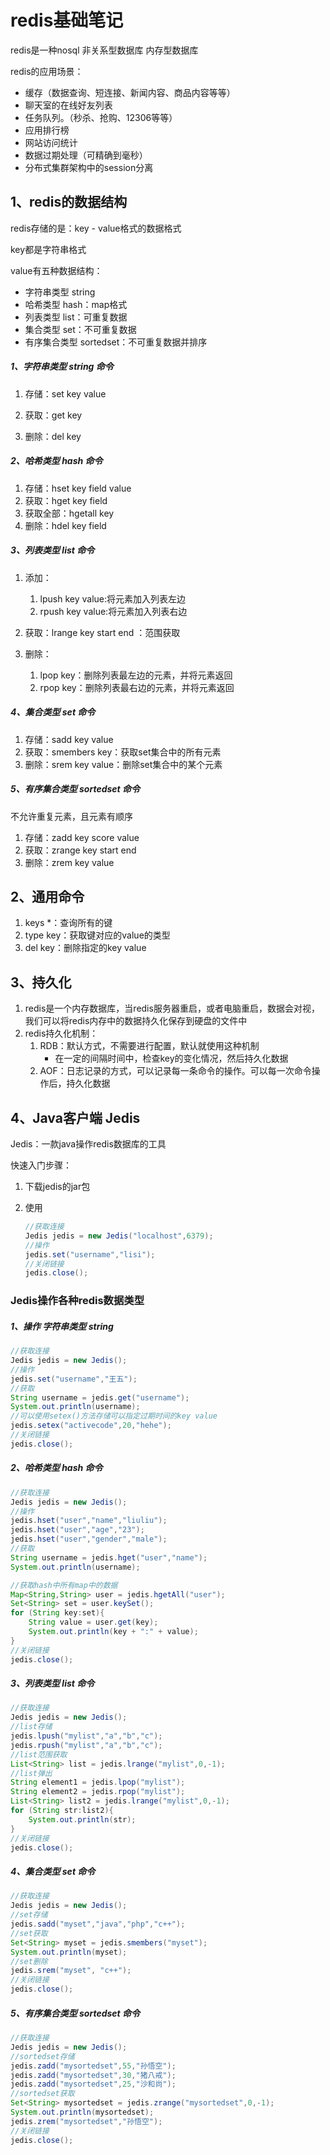 # redis基础笔记

redis是一种nosql 非关系型数据库 内存型数据库

redis的应用场景：

- 缓存（数据查询、短连接、新闻内容、商品内容等等）
- 聊天室的在线好友列表
- 任务队列。（秒杀、抢购、12306等等）
- 应用排行榜
- 网站访问统计
- 数据过期处理（可精确到毫秒）
- 分布式集群架构中的session分离

## 1、redis的数据结构



redis存储的是：key - value格式的数据格式

key都是字符串格式

value有五种数据结构：

- 字符串类型 string
- 哈希类型 hash：map格式
- 列表类型 list：可重复数据
- 集合类型 set：不可重复数据
- 有序集合类型 sortedset：不可重复数据并排序

##### 1、字符串类型 string 命令

1. 存储：set key value

2. 获取：get key

3. 删除：del key

##### 2、哈希类型 hash 命令

1. 存储：hset key field value
2. 获取：hget key field
3. 获取全部：hgetall key
4. 删除：hdel key field

##### 3、列表类型 list 命令

1. 添加：

   1. lpush key value:将元素加入列表左边
   2. rpush key value:将元素加入列表右边

2. 获取：lrange key start end ：范围获取

3. 删除：    

   1. lpop key：删除列表最左边的元素，并将元素返回
   2. rpop key：删除列表最右边的元素，并将元素返回

##### 4、集合类型 set 命令

1. 存储：sadd key value
2. 获取：smembers key：获取set集合中的所有元素
3. 删除：srem key value：删除set集合中的某个元素

##### 5、有序集合类型 sortedset 命令

不允许重复元素，且元素有顺序

1. 存储：zadd key score value
2. 获取：zrange key start end
3. 删除：zrem key value

## 2、通用命令

1. keys *：查询所有的键
2. type key：获取键对应的value的类型
3. del key：删除指定的key value

## 3、持久化

1. redis是一个内存数据库，当redis服务器重启，或者电脑重启，数据会对视，我们可以将redis内存中的数据持久化保存到硬盘的文件中
2. redis持久化机制：
   1. RDB：默认方式，不需要进行配置，默认就使用这种机制
      * 在一定的间隔时间中，检查key的变化情况，然后持久化数据
   2. AOF：日志记录的方式，可以记录每一条命令的操作。可以每一次命令操作后，持久化数据

## 4、Java客户端 Jedis

Jedis：一款java操作redis数据库的工具

快速入门步骤：

1. 下载jedis的jar包

2. 使用

   ```java
   //获取连接
   Jedis jedis = new Jedis("localhost",6379);
   //操作
   jedis.set("username","lisi");
   //关闭链接
   jedis.close();
   ```

### Jedis操作各种redis数据类型

##### 1、操作 字符串类型 string

```java
//获取连接
Jedis jedis = new Jedis();
//操作
jedis.set("username","王五");
//获取
String username = jedis.get("username");
System.out.println(username);
//可以使用setex()方法存储可以指定过期时间的key value
jedis.setex("activecode",20,"hehe");
//关闭链接
jedis.close();
```

##### 2、哈希类型 hash 命令

```java
//获取连接
Jedis jedis = new Jedis();
//操作
jedis.hset("user","name","liuliu");
jedis.hset("user","age","23");
jedis.hset("user","gender","male");
//获取
String username = jedis.hget("user","name");
System.out.println(username);

//获取hash中所有map中的数据
Map<String,String> user = jedis.hgetAll("user");
Set<String> set = user.keySet();
for (String key:set){
    String value = user.get(key);
    System.out.println(key + ":" + value);
}
//关闭链接
jedis.close();
```



##### 3、列表类型 list 命令

```java
//获取连接
Jedis jedis = new Jedis();
//list存储
jedis.lpush("mylist","a","b","c");
jedis.rpush("mylist","a","b","c");
//list范围获取
List<String> list = jedis.lrange("mylist",0,-1);
//list弹出
String element1 = jedis.lpop("mylist");
String element2 = jedis.rpop("mylist");
List<String> list2 = jedis.lrange("mylist",0,-1);
for (String str:list2){
    System.out.println(str);
}
//关闭链接
jedis.close();
```

##### 4、集合类型 set 命令

```java
//获取连接
Jedis jedis = new Jedis();
//set存储
jedis.sadd("myset","java","php","c++");
//set获取
Set<String> myset = jedis.smembers("myset");
System.out.println(myset);
//set删除
jedis.srem("myset", "c++");
//关闭链接
jedis.close();
```

##### 5、有序集合类型 sortedset 命令

```java
//获取连接
Jedis jedis = new Jedis();
//sortedset存储
jedis.zadd("mysortedset",55,"孙悟空");
jedis.zadd("mysortedset",30,"猪八戒");
jedis.zadd("mysortedset",25,"沙和尚");
//sortedset获取
Set<String> mysortedset = jedis.zrange("mysortedset",0,-1);
System.out.println(mysortedset);
jedis.zrem("mysortedset","孙悟空");
//关闭链接
jedis.close();
```